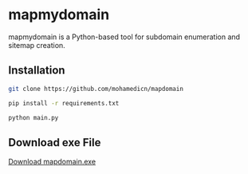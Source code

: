 # mapmydomain

mapmydomain is a Python-based tool for subdomain enumeration and sitemap creation.

## Installation

```bash
git clone https://github.com/mohamedicn/mapdomain
```

```bash
pip install -r requirements.txt
```

```bash
python main.py
```

## Download exe File

[Download mapdomain.exe](https://github.com/mohamedicn/mapdomain/raw/main/mapdomain/mapdomain.exe)
